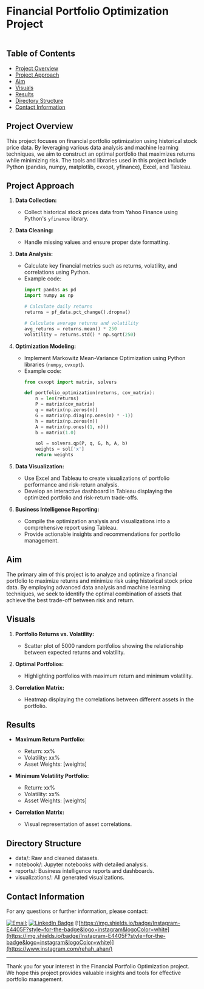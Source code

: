 # Financial Portfolio Optimization Project
<img src='' />

## Table of Contents

- [Project Overview](#project-overview)
- [Project Approach](#project-approach)
- [Aim](#aim)
- [Visuals](#visuals)
- [Results](#results)
- [Directory Structure](#directory-structure)
- [Contact Information](#contact-information)

## Project Overview

This project focuses on financial portfolio optimization using historical stock price data. By leveraging various data analysis and machine learning techniques, we aim to construct an optimal portfolio that maximizes returns while minimizing risk. The tools and libraries used in this project include Python (pandas, numpy, matplotlib, cvxopt, yfinance), Excel, and Tableau.

## Project Approach

1. **Data Collection:**
   - Collect historical stock prices data from Yahoo Finance using Python's `yfinance` library.

2. **Data Cleaning:**
   - Handle missing values and ensure proper date formatting.

3. **Data Analysis:**
   - Calculate key financial metrics such as returns, volatility, and correlations using Python.
   - Example code:
     ```python
     import pandas as pd
     import numpy as np

     # Calculate daily returns
     returns = pf_data.pct_change().dropna()

     # Calculate average returns and volatility
     avg_returns = returns.mean() * 250
     volatility = returns.std() * np.sqrt(250)
     ```

4. **Optimization Modeling:**
   - Implement Markowitz Mean-Variance Optimization using Python libraries (`numpy`, `cvxopt`).
   - Example code:
     ```python
     from cvxopt import matrix, solvers

     def portfolio_optimization(returns, cov_matrix):
         n = len(returns)
         P = matrix(cov_matrix)
         q = matrix(np.zeros(n))
         G = matrix(np.diag(np.ones(n) * -1))
         h = matrix(np.zeros(n))
         A = matrix(np.ones((1, n)))
         b = matrix(1.0)

         sol = solvers.qp(P, q, G, h, A, b)
         weights = sol['x']
         return weights
     ```

5. **Data Visualization:**
   - Use Excel and Tableau to create visualizations of portfolio performance and risk-return analysis.
   - Develop an interactive dashboard in Tableau displaying the optimized portfolio and risk-return trade-offs.

6. **Business Intelligence Reporting:**
   - Compile the optimization analysis and visualizations into a comprehensive report using Tableau.
   - Provide actionable insights and recommendations for portfolio management.

## Aim

The primary aim of this project is to analyze and optimize a financial portfolio to maximize returns and minimize risk using historical stock price data. By employing advanced data analysis and machine learning techniques, we seek to identify the optimal combination of assets that achieve the best trade-off between risk and return.

## Visuals

1. **Portfolio Returns vs. Volatility:**
   - Scatter plot of 5000 random portfolios showing the relationship between expected returns and volatility.

2. **Optimal Portfolios:**
   - Highlighting portfolios with maximum return and minimum volatility.

3. **Correlation Matrix:**
   - Heatmap displaying the correlations between different assets in the portfolio.

## Results

- **Maximum Return Portfolio:**
  - Return: xx%
  - Volatility: xx%
  - Asset Weights: [weights]

- **Minimum Volatility Portfolio:**
  - Return: xx%
  - Volatility: xx%
  - Asset Weights: [weights]

- **Correlation Matrix:**
  - Visual representation of asset correlations.

## Directory Structure
- data/: Raw and cleaned datasets.
- notebook/: Jupyter notebooks with detailed analysis.
- reports/: Business intelligence reports and dashboards.
- visualizations/: All generated visualizations.

## Contact Information

For any questions or further information, please contact:

[![**Email:**](https://img.shields.io/badge/Gmail-D14836?style=for-the-badge&logo=gmail&logoColor=white)]( mohammedrehan2342@gmail.com)   [![LinkedIn Badge](https://img.shields.io/badge/LinkedIn-blue?style=for-the-badge&logo=linkedin&logoColor=white)]([https://www.linkedin.com/in/mohammed-rehan/](https://www.linkedin.com/in/mohammed-rehan-483943231/))  [![https://img.shields.io/badge/Instagram-E4405F?style=for-the-badge&logo=instagram&logoColor=white](https://img.shields.io/badge/Instagram-E4405F?style=for-the-badge&logo=instagram&logoColor=white)](https://www.instagram.com/rehah_ahan/)

---

Thank you for your interest in the Financial Portfolio Optimization project. We hope this project provides valuable insights and tools for effective portfolio management.


